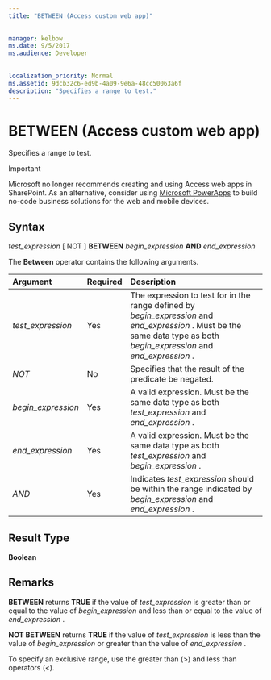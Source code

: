 ```yaml
---
title: "BETWEEN (Access custom web app)"
  
  
manager: kelbow
ms.date: 9/5/2017
ms.audience: Developer
 
  
localization_priority: Normal
ms.assetid: 9dcb32c6-ed9b-4a09-9e6a-48cc50063a6f
description: "Specifies a range to test."
---
```


# BETWEEN (Access custom web app)

Specifies a range to test.
  
> [!IMPORTANT]
> Microsoft no longer recommends creating and using Access web apps in SharePoint. As an alternative, consider using [Microsoft PowerApps](https://powerapps.microsoft.com/en-us/) to build no-code business solutions for the web and mobile devices. 
  
## Syntax

 *test_expression*  [ NOT ] **BETWEEN** *begin_expression* **AND** *end_expression* 
  
The **Between** operator contains the following arguments. 
  
|**Argument**|**Required**|**Description**|
|:-----|:-----|:-----|
| *test_expression*  <br/> |Yes  <br/> |The expression to test for in the range defined by  *begin_expression*  and  *end_expression*  . Must be the same data type as both  *begin_expression*  and  *end_expression*  .  <br/> |
| *NOT*  <br/> |No  <br/> |Specifies that the result of the predicate be negated.  <br/> |
| *begin_expression*  <br/> |Yes  <br/> |A valid expression. Must be the same data type as both  *test_expression*  and  *end_expression*  .  <br/> |
| *end_expression*  <br/> |Yes  <br/> |A valid expression. Must be the same data type as both  *test_expression*  and  *begin_expression*  .  <br/> |
| *AND*  <br/> |Yes  <br/> |Indicates  *test_expression*  should be within the range indicated by  *begin_expression*  and  *end_expression*  .  <br/> |
   
## Result Type

 **Boolean**
  
## Remarks

 **BETWEEN** returns **TRUE** if the value of  *test_expression*  is greater than or equal to the value of  *begin_expression*  and less than or equal to the value of  *end_expression*  . 
  
 **NOT BETWEEN** returns **TRUE** if the value of  *test_expression*  is less than the value of  *begin_expression*  or greater than the value of  *end_expression*  . 
  
To specify an exclusive range, use the greater than (\>) and less than operators (\<).
  

